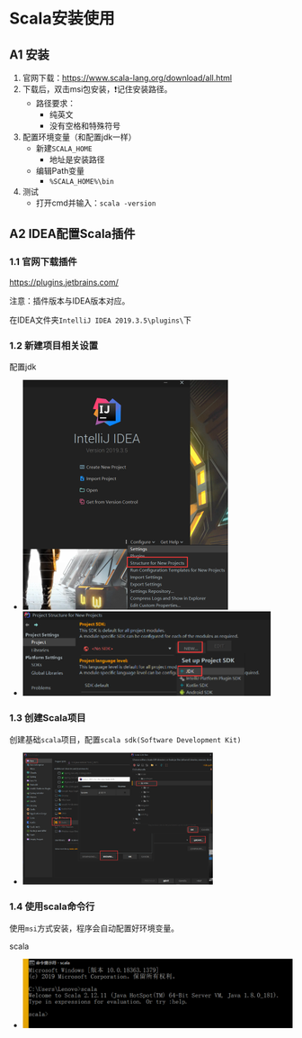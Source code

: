 # Scala安装使用

## A1 安装

1. 官网下载：https://www.scala-lang.org/download/all.html
2. 下载后，双击msi包安装，:exclamation:记住安装路径。
   + 路径要求：
     + 纯英文
     + 没有空格和特殊符号
3. 配置环境变量（和配置jdk一样）
   + 新建`SCALA_HOME`
     + 地址是安装路径
   + 编辑Path变量
     + `%SCALA_HOME%\bin`
4. 测试
   + 打开cmd并输入：`scala -version`

## A2 IDEA配置Scala插件

### 1.1 官网下载插件

https://plugins.jetbrains.com/

注意：插件版本与IDEA版本对应。

在IDEA文件夹`IntelliJ IDEA 2019.3.5\plugins\`下

### 1.2 新建项目相关设置

配置jdk

+ <img src="02_Scala%E5%AE%89%E8%A3%85%E4%BD%BF%E7%94%A8.assets/image-20210301151316649.png" alt="image-20210301151316649" style="zoom: 50%;" />
+ <img src="02_Scala%E5%AE%89%E8%A3%85%E4%BD%BF%E7%94%A8.assets/image-20210301151504145.png" alt="image-20210301151504145" style="zoom: 50%;" />

### 1.3 创建Scala项目

创建基础`scala`项目，配置`scala sdk(Software Development Kit)`

+ <img src="02_Scala%E5%AE%89%E8%A3%85%E4%BD%BF%E7%94%A8.assets/image-20210301162219675.png" alt="image-20210301162219675" style="zoom:33%;" />

### 1.4 使用scala命令行

使用`msi`方式安装，程序会自动配置好环境变量。

scala

+ <img src="02_Scala%E5%AE%89%E8%A3%85%E4%BD%BF%E7%94%A8.assets/image-20210301213201376.png" alt="image-20210301213201376" style="zoom:50%;" />